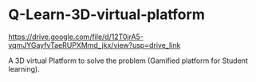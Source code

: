 # Q-Learn-3D-virtual-platform

https://drive.google.com/file/d/12T0jrA5-vqmJYGayfvTaeRUPXMmd_jkx/view?usp=drive_link


A 3D virtual Platform to solve the problem (Gamified platform for Student learning).
